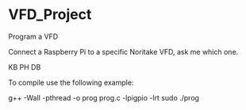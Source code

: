 # VFD_Project
Program a VFD

Connect a Raspberry Pi to a specific Noritake VFD, ask me which one. 

KB PH DB

To compile use the following example:

g++ -Wall -pthread -o prog prog.c -lpigpio -lrt
sudo ./prog
